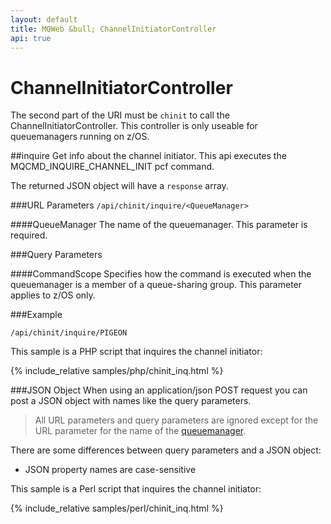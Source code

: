 ```yaml
---
layout: default
title: MQWeb &bull; ChannelInitiatorController
api: true
---
```

ChannelInitiatorController
==========================
The second part of the URI must be `chinit` to call the
 ChannelInitiatorController. This controller is only useable for queuemanagers
 running on z/OS.

##<a name="inquire"></a>inquire
Get info about the channel initiator. This api executes the MQCMD_INQUIRE_CHANNEL_INIT
pcf command.

The returned JSON object will have a `response` array.

###<a name="inquireUrl"></a>URL Parameters
`/api/chinit/inquire/<QueueManager>`

####<a name="inquireUrlQueueManager"></a>QueueManager
The name of the queuemanager. This parameter is required.

###<a name="inquireQuery"></a>Query Parameters

####<a name="inquireQueryCommandScope"></a>CommandScope
Specifies how the command is executed when the queuemanager is a member of a 
queue-sharing group. This parameter applies to z/OS only.

###<a name="inquireExample"></a>Example

`/api/chinit/inquire/PIGEON`  

This sample is a PHP script that inquires the channel initiator:

{% include_relative samples/php/chinit_inq.html %}

###<a name="inquireJSON"></a>JSON Object
When using an application/json POST request you can post a JSON object with 
names like the query parameters.

> All URL parameters and query parameters are ignored except for the URL 
> parameter for the name of the [queuemanager](#inquireUrlQueueManager).

There are some differences between query parameters and a JSON object:

+ JSON property names are case-sensitive

This sample is a Perl script that inquires the channel initiator:

{% include_relative samples/perl/chinit_inq.html %}
